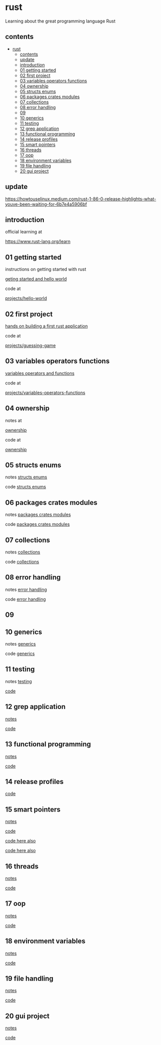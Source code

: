 # rust

Learning about the great programming language Rust

## contents

- [rust](#rust)
  - [contents](#contents)
  - [update](#update)
  - [introduction](#introduction)
  - [01 getting started](#01-getting-started)
  - [02 first project](#02-first-project)
  - [03 variables operators functions](#03-variables-operators-functions)
  - [04 ownership](#04-ownership)
  - [05 structs enums](#05-structs-enums)
  - [06 packages crates modules](#06-packages-crates-modules)
  - [07 collections](#07-collections)
  - [08 error handling](#08-error-handling)
  - [09](#09)
  - [10 generics](#10-generics)
  - [11 testing](#11-testing)
  - [12 grep application](#12-grep-application)
  - [13 functional programming](#13-functional-programming)
  - [14 release profiles](#14-release-profiles)
  - [15 smart pointers](#15-smart-pointers)
  - [16 threads](#16-threads)
  - [17 oop](#17-oop)
  - [18 environment variables](#18-environment-variables)
  - [19 file handling](#19-file-handling)
  - [20 gui project](#20-gui-project)

## update

https://howtouselinux.medium.com/rust-1-86-0-release-highlights-what-youve-been-waiting-for-6b7e4a5906bf


## introduction

official learning at 

https://www.rust-lang.org/learn

## 01 getting started

instructions on getting started with rust

[geting started and hello world](notes/01-getting-started.md) 

code at 

[projects/hello-world](projects/hello-world/)

## 02 first project

[hands on building a first rust application](notes/02-first-project.md)

code at 

[projects/guessing-game](projects/guessing-game/)

## 03 variables operators functions

[variables operators and functions](/notes/03-variables-operators-functions.md) 

code at 

[projects/variables-operators-functions](/projects/variables-operators-functions/)

## 04 ownership

notes at

[ownership](/notes/04-ownership.md)

code at

[ownership](/projects/ownership/)

## 05 structs enums

notes [structs enums](/notes/05-structs-and-enums.md)

code [structs enums](/projects/structs-and-enums/)

## 06 packages crates modules

notes [packages crates modules](/notes/06-packages-crates-modules.md)

code [packages crates modules](/projects/crates/)

## 07 collections

notes [collections](/notes/07-collections.md)

code [collections](/projects/collections/)

## 08 error handling

notes [error handling](/notes/08-error-handling.md)

code [error handling](/projects/error-handling/)

## 09 

## 10 generics

notes [generics](/notes/10-generics.md)

code [generics](/projects/generics/)

## 11 testing

notes [testing](/notes/11-testing.md)

[code](/projects/testing/)

## 12 grep application

[notes](/notes/12-grep-application.md)

[code](/projects/grep/)

## 13 functional programming

[notes](/notes/13-functional-programming.md)

[code](/projects/functional-programming/)

## 14 release profiles

[code](/projects/release/)

## 15 smart pointers

[notes](/notes/15-smart-pointers.md)

[code](/projects/smart-pointers/)

[code here also](/projects/smart-pointers-rc/)

[code here also](/projects//smart-pointers-rc-2/)

## 16 threads

[notes](/notes/16-threads.md)

[code](/projects/threads/)

## 17 oop

[notes](/notes/17-oop.md)

[code](/projects/oop/)

## 18 environment variables

[notes](/notes/18-environment-variables.md)

[code](/projects/environment-variables/)

## 19 file handling

[notes](/notes/19-file-handling.md)

[code](/projects/file-handling/)

## 20 gui project

[notes](/notes/20-gui.md)

[code](/projects/gui)








